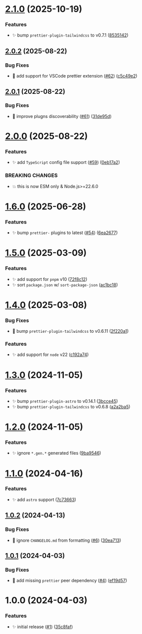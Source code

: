 # [2.1.0](https://github.com/jimmy-guzman/prettier-config/compare/v2.0.2...v2.1.0) (2025-10-19)


### Features

* ✨ bump `prettier-plugin-tailwindcss` to v0.7.1 ([8535142](https://github.com/jimmy-guzman/prettier-config/commit/8535142301bdf00327401f799f01ec428f67679c))

## [2.0.2](https://github.com/jimmy-guzman/prettier-config/compare/v2.0.1...v2.0.2) (2025-08-22)


### Bug Fixes

* 🐛 add support for VSCode prettier extension ([#62](https://github.com/jimmy-guzman/prettier-config/issues/62)) ([c5c49e2](https://github.com/jimmy-guzman/prettier-config/commit/c5c49e237df7e12f6959cea208a872bb86238016))

## [2.0.1](https://github.com/jimmy-guzman/prettier-config/compare/v2.0.0...v2.0.1) (2025-08-22)


### Bug Fixes

* 🐛 improve plugns discoverability ([#61](https://github.com/jimmy-guzman/prettier-config/issues/61)) ([31de95d](https://github.com/jimmy-guzman/prettier-config/commit/31de95d8c444a11926a340502822084b9bf56068))

# [2.0.0](https://github.com/jimmy-guzman/prettier-config/compare/v1.6.0...v2.0.0) (2025-08-22)


### Features

* ✨ add `TypeScript` config file support ([#59](https://github.com/jimmy-guzman/prettier-config/issues/59)) ([0eb17a2](https://github.com/jimmy-guzman/prettier-config/commit/0eb17a2a01e5c2bb599ae19bc69b6916941b6f86))


### BREAKING CHANGES

* 💥 this is now ESM only & Node.js>=22.6.0

# [1.6.0](https://github.com/jimmy-guzman/prettier-config/compare/v1.5.0...v1.6.0) (2025-06-28)


### Features

* ✨ bump `prettier-` plugins to latest ([#54](https://github.com/jimmy-guzman/prettier-config/issues/54)) ([6ea2677](https://github.com/jimmy-guzman/prettier-config/commit/6ea2677014177a1b00b3e4e1c318f5fa31710851))

# [1.5.0](https://github.com/jimmy-guzman/prettier-config/compare/v1.4.0...v1.5.0) (2025-03-09)


### Features

* ✨ add support for `pnpm` v10 ([72f8c12](https://github.com/jimmy-guzman/prettier-config/commit/72f8c1243a14a3da0fbaa17c139c4dc2b52c33db))
* ✨ sort `package.json` w/ `sort-package-json` ([ac1bc18](https://github.com/jimmy-guzman/prettier-config/commit/ac1bc18569013e8fa538a620ad40fde70597e2c3))

# [1.4.0](https://github.com/jimmy-guzman/prettier-config/compare/v1.3.0...v1.4.0) (2025-03-08)


### Bug Fixes

* 🐛 bump `prettier-plugin-tailwindcss` to v0.6.11 ([2f220a1](https://github.com/jimmy-guzman/prettier-config/commit/2f220a1b21fc19ca3e0c921a9529a716a317a783))


### Features

* ✨ add support for `node` v22 ([c192a74](https://github.com/jimmy-guzman/prettier-config/commit/c192a74851bf4c274562d2e8dcf7313cae22567f))

# [1.3.0](https://github.com/jimmy-guzman/prettier-config/compare/v1.2.0...v1.3.0) (2024-11-05)


### Features

* ✨ bump `prettier-plugin-astro` to v0.14.1 ([3bcce45](https://github.com/jimmy-guzman/prettier-config/commit/3bcce459855ce996801c61a48050fca528382345))
* ✨ bump `prettier-plugin-tailwindcss` to v0.6.8 ([a2a2ba5](https://github.com/jimmy-guzman/prettier-config/commit/a2a2ba587e26e290018c108248df8fcad0a1d106))

# [1.2.0](https://github.com/jimmy-guzman/prettier-config/compare/v1.1.0...v1.2.0) (2024-11-05)


### Features

* ✨ ignore `*.gen.*` generated files ([9ba9546](https://github.com/jimmy-guzman/prettier-config/commit/9ba9546eef3cba9116723df2ac81807731b685bf))

# [1.1.0](https://github.com/jimmy-guzman/prettier-config/compare/v1.0.2...v1.1.0) (2024-04-16)


### Features

* ✨ add `astro` support ([7c73663](https://github.com/jimmy-guzman/prettier-config/commit/7c73663b867be1729a2253bdeb8fa0ac19923c69))

## [1.0.2](https://github.com/jimmy-guzman/prettier-config/compare/v1.0.1...v1.0.2) (2024-04-13)


### Bug Fixes

* 🐛 ignore `CHANGELOG.md` from formatting ([#6](https://github.com/jimmy-guzman/prettier-config/issues/6)) ([30ea713](https://github.com/jimmy-guzman/prettier-config/commit/30ea713eaf68c96f96c3a7e95c64723577f3049f))

## [1.0.1](https://github.com/jimmy-guzman/prettier-config/compare/v1.0.0...v1.0.1) (2024-04-03)


### Bug Fixes

* 🐛 add missing `prettier` peer dependency ([#4](https://github.com/jimmy-guzman/prettier-config/issues/4)) ([ef19d57](https://github.com/jimmy-guzman/prettier-config/commit/ef19d572e1014bd9a55f727adce60995645390cc))

# 1.0.0 (2024-04-03)


### Features

* ✨ initial release ([#1](https://github.com/jimmy-guzman/prettier-config/issues/1)) ([35c8faf](https://github.com/jimmy-guzman/prettier-config/commit/35c8faf7b483ac885c3791b8654ed591c09e2952))
